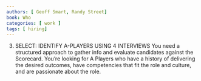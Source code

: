 ```yaml
---
authors: [ Geoff Smart, Randy Street]
book: Who
categories: [ work ]
tags: [ hiring]
---
```

3. SELECT: IDENTIFY A-PLAYERS USING 4 INTERVIEWS
You need a structured approach to gather info and evaluate candidates against the Scorecard. 
You’re looking for A Players who have a history of delivering the desired outcomes, have competencies that fit the role and culture, and are passionate about the role.